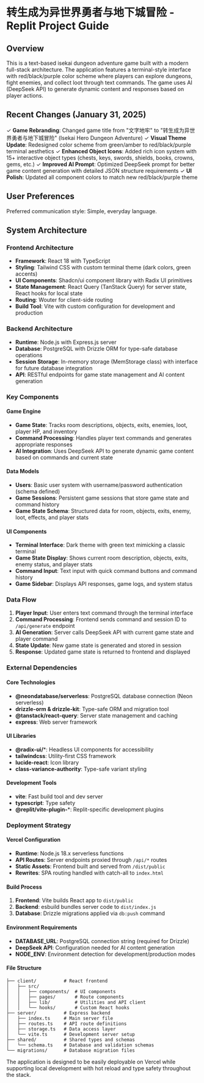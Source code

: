 # 转生成为异世界勇者与地下城冒险 - Replit Project Guide

## Overview

This is a text-based isekai dungeon adventure game built with a modern full-stack architecture. The application features a terminal-style interface with red/black/purple color scheme where players can explore dungeons, fight enemies, and collect loot through text commands. The game uses AI (DeepSeek API) to generate dynamic content and responses based on player actions.

## Recent Changes (January 31, 2025)

✓ **Game Rebranding**: Changed game title from "文字地牢" to "转生成为异世界勇者与地下城冒险" (Isekai Hero Dungeon Adventure)
✓ **Visual Theme Update**: Redesigned color scheme from green/amber to red/black/purple terminal aesthetics
✓ **Enhanced Object Icons**: Added rich icon system with 15+ interactive object types (chests, keys, swords, shields, books, crowns, gems, etc.)
✓ **Improved AI Prompt**: Optimized DeepSeek prompt for better game content generation with detailed JSON structure requirements
✓ **UI Polish**: Updated all component colors to match new red/black/purple theme

## User Preferences

Preferred communication style: Simple, everyday language.

## System Architecture

### Frontend Architecture
- **Framework**: React 18 with TypeScript
- **Styling**: Tailwind CSS with custom terminal theme (dark colors, green accents)
- **UI Components**: Shadcn/ui component library with Radix UI primitives
- **State Management**: React Query (TanStack Query) for server state, React hooks for local state
- **Routing**: Wouter for client-side routing
- **Build Tool**: Vite with custom configuration for development and production

### Backend Architecture
- **Runtime**: Node.js with Express.js server
- **Database**: PostgreSQL with Drizzle ORM for type-safe database operations
- **Session Storage**: In-memory storage (MemStorage class) with interface for future database integration
- **API**: RESTful endpoints for game state management and AI content generation

### Key Components

#### Game Engine
- **Game State**: Tracks room descriptions, objects, exits, enemies, loot, player HP, and inventory
- **Command Processing**: Handles player text commands and generates appropriate responses
- **AI Integration**: Uses DeepSeek API to generate dynamic game content based on commands and current state

#### Data Models
- **Users**: Basic user system with username/password authentication (schema defined)
- **Game Sessions**: Persistent game sessions that store game state and command history
- **Game State Schema**: Structured data for room, objects, exits, enemy, loot, effects, and player stats

#### UI Components
- **Terminal Interface**: Dark theme with green text mimicking a classic terminal
- **Game State Display**: Shows current room description, objects, exits, enemy status, and player stats
- **Command Input**: Text input with quick command buttons and command history
- **Game Sidebar**: Displays API responses, game logs, and system status

### Data Flow

1. **Player Input**: User enters text command through the terminal interface
2. **Command Processing**: Frontend sends command and session ID to `/api/generate` endpoint
3. **AI Generation**: Server calls DeepSeek API with current game state and player command
4. **State Update**: New game state is generated and stored in session
5. **Response**: Updated game state is returned to frontend and displayed

### External Dependencies

#### Core Technologies
- **@neondatabase/serverless**: PostgreSQL database connection (Neon serverless)
- **drizzle-orm & drizzle-kit**: Type-safe ORM and migration tool
- **@tanstack/react-query**: Server state management and caching
- **express**: Web server framework

#### UI Libraries
- **@radix-ui/***: Headless UI components for accessibility
- **tailwindcss**: Utility-first CSS framework
- **lucide-react**: Icon library
- **class-variance-authority**: Type-safe variant styling

#### Development Tools
- **vite**: Fast build tool and dev server
- **typescript**: Type safety
- **@replit/vite-plugin-***: Replit-specific development plugins

### Deployment Strategy

#### Vercel Configuration
- **Runtime**: Node.js 18.x serverless functions
- **API Routes**: Server endpoints proxied through `/api/*` routes
- **Static Assets**: Frontend built and served from `/dist/public`
- **Rewrites**: SPA routing handled with catch-all to `index.html`

#### Build Process
1. **Frontend**: Vite builds React app to `dist/public`
2. **Backend**: esbuild bundles server code to `dist/index.js`
3. **Database**: Drizzle migrations applied via `db:push` command

#### Environment Requirements
- **DATABASE_URL**: PostgreSQL connection string (required for Drizzle)
- **DeepSeek API**: Configuration needed for AI content generation
- **NODE_ENV**: Environment detection for development/production modes

#### File Structure
```
├── client/          # React frontend
│   ├── src/
│   │   ├── components/  # UI components
│   │   ├── pages/       # Route components
│   │   ├── lib/         # Utilities and API client
│   │   └── hooks/       # Custom React hooks
├── server/          # Express backend
│   ├── index.ts     # Main server file
│   ├── routes.ts    # API route definitions
│   ├── storage.ts   # Data access layer
│   └── vite.ts      # Development server setup
├── shared/          # Shared types and schemas
│   └── schema.ts    # Database and validation schemas
└── migrations/      # Database migration files
```

The application is designed to be easily deployable on Vercel while supporting local development with hot reload and type safety throughout the stack.